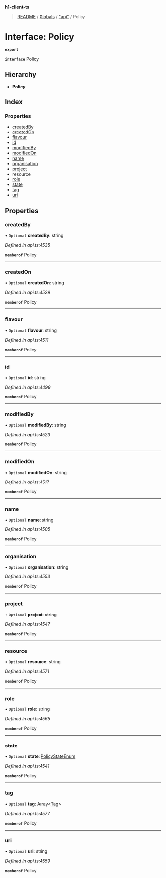 **h1-client-ts**

> [README](../README.md) / [Globals](../globals.md) / ["api"](../modules/_api_.md) / Policy

# Interface: Policy

**`export`** 

**`interface`** Policy

## Hierarchy

* **Policy**

## Index

### Properties

* [createdBy](_api_.policy.md#createdby)
* [createdOn](_api_.policy.md#createdon)
* [flavour](_api_.policy.md#flavour)
* [id](_api_.policy.md#id)
* [modifiedBy](_api_.policy.md#modifiedby)
* [modifiedOn](_api_.policy.md#modifiedon)
* [name](_api_.policy.md#name)
* [organisation](_api_.policy.md#organisation)
* [project](_api_.policy.md#project)
* [resource](_api_.policy.md#resource)
* [role](_api_.policy.md#role)
* [state](_api_.policy.md#state)
* [tag](_api_.policy.md#tag)
* [uri](_api_.policy.md#uri)

## Properties

### createdBy

• `Optional` **createdBy**: string

*Defined in api.ts:4535*

**`memberof`** Policy

___

### createdOn

• `Optional` **createdOn**: string

*Defined in api.ts:4529*

**`memberof`** Policy

___

### flavour

• `Optional` **flavour**: string

*Defined in api.ts:4511*

**`memberof`** Policy

___

### id

• `Optional` **id**: string

*Defined in api.ts:4499*

**`memberof`** Policy

___

### modifiedBy

• `Optional` **modifiedBy**: string

*Defined in api.ts:4523*

**`memberof`** Policy

___

### modifiedOn

• `Optional` **modifiedOn**: string

*Defined in api.ts:4517*

**`memberof`** Policy

___

### name

• `Optional` **name**: string

*Defined in api.ts:4505*

**`memberof`** Policy

___

### organisation

• `Optional` **organisation**: string

*Defined in api.ts:4553*

**`memberof`** Policy

___

### project

• `Optional` **project**: string

*Defined in api.ts:4547*

**`memberof`** Policy

___

### resource

• `Optional` **resource**: string

*Defined in api.ts:4571*

**`memberof`** Policy

___

### role

• `Optional` **role**: string

*Defined in api.ts:4565*

**`memberof`** Policy

___

### state

• `Optional` **state**: [PolicyStateEnum](../enums/_api_.policystateenum.md)

*Defined in api.ts:4541*

**`memberof`** Policy

___

### tag

• `Optional` **tag**: Array\<[Tag](_api_.tag.md)>

*Defined in api.ts:4577*

**`memberof`** Policy

___

### uri

• `Optional` **uri**: string

*Defined in api.ts:4559*

**`memberof`** Policy
